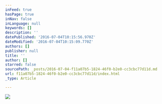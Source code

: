 ```yaml
---
inFeed: true
hasPage: true
inNav: false
inLanguage: null
keywords: []
description: ''
datePublished: '2016-07-04T10:15:56.970Z'
dateModified: '2016-07-04T10:15:09.770Z'
authors: []
publisher: null
title: ''
author: []
starred: false
sourcePath: _posts/2016-07-04-f11a07b5-1824-46f0-b2e0-cc3cbc77d11d.md
url: f11a07b5-1824-46f0-b2e0-cc3cbc77d11d/index.html
_type: Article

---
```

![](https://the-grid-user-content.s3-us-west-2.amazonaws.com/f357da16-fd4e-46d7-b4bd-10f99c93ac0c.jpg)